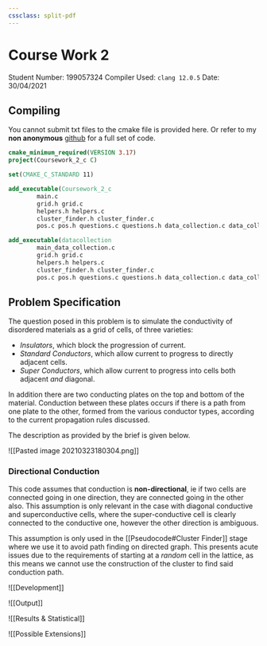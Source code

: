 ```yaml
---
cssclass: split-pdf
---
```


# Course Work 2

Student Number: 199057324
Compiler Used: `clang 12.0.5`
Date: 30/04/2021

## Compiling

You cannot submit txt files to the cmake file is provided here. Or refer to my **non anonymous** [github](https://github.com/joshuacoles/Coursework-2/tree/c) for a full set of code.

```cmake
cmake_minimum_required(VERSION 3.17)
project(Coursework_2_c C)

set(CMAKE_C_STANDARD 11)

add_executable(Coursework_2_c
        main.c
        grid.h grid.c
        helpers.h helpers.c
        cluster_finder.h cluster_finder.c
        pos.c pos.h questions.c questions.h data_collection.c data_collection.h)

add_executable(datacollection
        main_data_collection.c
        grid.h grid.c
        helpers.h helpers.c
        cluster_finder.h cluster_finder.c
        pos.c pos.h questions.c questions.h data_collection.c data_collection.h)

```

## Problem Specification

The question posed in this problem is to simulate the conductivity of disordered materials as a grid of cells, of three varieties: 

- *Insulators*, which block the progression of current.
- *Standard Conductors*, which allow current to progress to directly adjacent cells.
- *Super Conductors*, which allow current to progress into cells both adjacent *and* diagonal.

In addition there are two conducting plates on the top and bottom of the material. Conduction between these plates occurs if there is a path from one plate to the other, formed from the various conductor types, according to the current propagation rules discussed.

The description as provided by the brief is given below.

![[Pasted image 20210323180304.png]]

### Directional Conduction

This code assumes that conduction is **non-directional**, ie if two cells are connected going in one direction, they are connected going in the other also. This assumption is only relevant in the case with diagonal conductive and superconductive cells, where the super-conductive cell is clearly connected to the conductive one, however the other direction is ambiguous.

This assumption is only used in the [[Pseudocode#Cluster Finder]] stage where we use it to avoid path finding on directed graph. This presents acute issues due to the requirements of starting at a *random* cell in the lattice, as this means we cannot use the construction of the cluster to find said conduction path.

![[Development]]

![[Output]]

![[Results & Statistical]]

![[Possible Extensions]]
